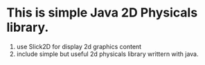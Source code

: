 # This is simple Java 2D Physicals library.
1) use Slick2D for display 2d graphics content
2) include simple but useful 2d physicals library writtern with java.
